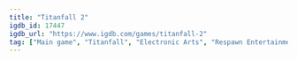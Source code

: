```yaml
---
title: "Titanfall 2"
igdb_id: 17447
igdb_url: "https://www.igdb.com/games/titanfall-2"
tag: ["Main game", "Titanfall", "Electronic Arts", "Respawn Entertainment", "Shooter", "Adventure", "Single player", "Multiplayer", "Co-operative", "First person", "Action", "Science fiction"]
---
```


